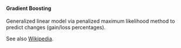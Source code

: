 <script type="text/javascript"
  src="http://cdn.mathjax.org/mathjax/latest/MathJax.js?config=TeX-AMS-MML_HTMLorMML">
</script>

#### Gradient Boosting 

Generalized linear model via penalized maximum likelihood method to predict changes (gain/loss percentages). 

See also [Wikipedia](https://en.wikipedia.org/wiki/Generalized_linear_model).

